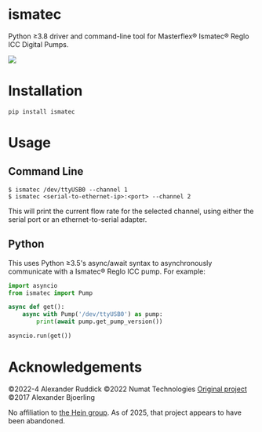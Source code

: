 ismatec
=======

Python ≥3.8 driver and command-line tool for Masterflex® Ismatec® Reglo ICC Digital Pumps.

![](https://us.vwr.com/stibo/bigweb/std.lang.all/21/78/38732178.jpg)

Installation
============

```
pip install ismatec
```

Usage
=====

## Command Line

```
$ ismatec /dev/ttyUSB0 --channel 1
$ ismatec <serial-to-ethernet-ip>:<port> --channel 2
```

This will print the current flow rate for the selected channel, using either the serial port or an ethernet-to-serial adapter.

## Python

This uses Python ≥3.5's async/await syntax to asynchronously communicate with a Ismatec® Reglo ICC pump. For example:

```python
import asyncio
from ismatec import Pump

async def get():
    async with Pump('/dev/ttyUSB0') as pump:
        print(await pump.get_pump_version())

asyncio.run(get())
```

Acknowledgements
================

©2022-4 Alexander Ruddick
©2022 Numat Technologies
[Original project](https://github.com/alexbjorling/lib-maxiv-regloicc) ©2017 Alexander Bjoerling

No affiliation to [the Hein group](https://gitlab.com/heingroup/ismatec). As of 2025, that project appears to have been abandoned.
